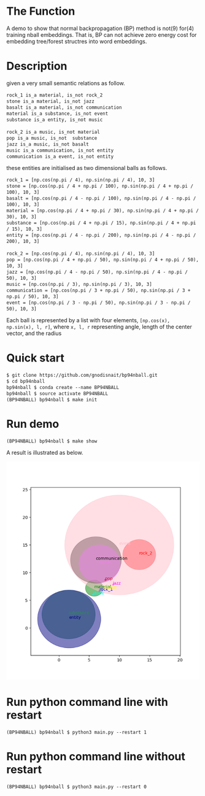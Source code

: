 # The Function

A demo to show that normal backpropagation (BP) method is not(9) for(4) training nball embeddings. That is, BP can not achieve zero energy cost for embedding tree/forest structres into word embeddings.

# Description

given a very small semantic relations as follow.
```
rock_1 is_a material, is_not rock_2
stone is_a material, is_not jazz
basalt is_a material, is_not communication
material is_a substance, is_not event
substance is_a entity, is_not music

rock_2 is_a music, is_not material
pop is_a music, is_not  substance
jazz is_a music, is_not basalt
music is_a communication, is_not entity
communication is_a event, is_not entity
```

these entities are initialised as two dimensional balls as follows.
```
rock_1 = [np.cos(np.pi / 4), np.sin(np.pi / 4), 10, 3]
stone = [np.cos(np.pi / 4 + np.pi / 100), np.sin(np.pi / 4 + np.pi / 100), 10, 3]
basalt = [np.cos(np.pi / 4 - np.pi / 100), np.sin(np.pi / 4 - np.pi / 100), 10, 3]
material = [np.cos(np.pi / 4 + np.pi / 30), np.sin(np.pi / 4 + np.pi / 30), 10, 3]
substance = [np.cos(np.pi / 4 + np.pi / 15), np.sin(np.pi / 4 + np.pi / 15), 10, 3]
entity = [np.cos(np.pi / 4 - np.pi / 200), np.sin(np.pi / 4 - np.pi / 200), 10, 3]

rock_2 = [np.cos(np.pi / 4), np.sin(np.pi / 4), 10, 3]
pop = [np.cos(np.pi / 4 + np.pi / 50), np.sin(np.pi / 4 + np.pi / 50), 10, 3]
jazz = [np.cos(np.pi / 4 - np.pi / 50), np.sin(np.pi / 4 - np.pi / 50), 10, 3]
music = [np.cos(np.pi / 3), np.sin(np.pi / 3), 10, 3]
communication = [np.cos(np.pi / 3 + np.pi / 50), np.sin(np.pi / 3 + np.pi / 50), 10, 3]
event = [np.cos(np.pi / 3 - np.pi / 50), np.sin(np.pi / 3 - np.pi / 50), 10, 3]
```
Each ball is represented by a list with four elements, ```[np.cos(x), np.sin(x), l, r]```,
where ```x, l, r``` representing angle, length of the center vector, and the radius


# Quick start
```
$ git clone https://github.com/gnodisnait/bp94nball.git
$ cd bp94nball
bp94nball $ conda create --name BP94NBALL
bp94nball $ source activate BP94NBALL
(BP94NBALL) bp94nball $ make init
```

# Run demo
```
(BP94NBALL) bp94nball $ make show
```
A result is illustrated as below.

![](https://github.com/gnodisnait/bp94nball/blob/master/pic/bp94nball.png)

# Run python command line with  restart
```
(BP94NBALL) bp94nball $ python3 main.py --restart 1
```

# Run python command line without  restart
```
(BP94NBALL) bp94nball $ python3 main.py --restart 0
```
